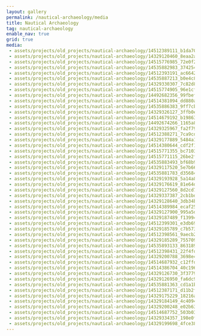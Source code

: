 ```yaml
---
layout: gallery
permalink: /nautical-archaeology/media
title: Nautical Archaeology
tag: nautical-archaeology
enable_nav: true
grid: true
media: 
 - assets/projects/old_projects/nautical-archaeology/14512389111_b1da70ace1.jpg
 - assets/projects/old_projects/nautical-archaeology/14329120460_8eaa2a88de.jpg
 - assets/projects/old_projects/nautical-archaeology/14515776985_72e0f20e1e.jpg
 - assets/projects/old_projects/nautical-archaeology/14535882983_3742549326.jpg
 - assets/projects/old_projects/nautical-archaeology/14512393191_ac66421352.jpg
 - assets/projects/old_projects/nautical-archaeology/14535887213_b0e4c8d00f.jpg
 - assets/projects/old_projects/nautical-archaeology/14329330307_7c82d8a458.jpg
 - assets/projects/old_projects/nautical-archaeology/14515774905_96e1cf010a.jpg
 - assets/projects/old_projects/nautical-archaeology/14492682356_99fbefdbbd.jpg
 - assets/projects/old_projects/nautical-archaeology/14514381094_dd880ae5f0.jpg
 - assets/projects/old_projects/nautical-archaeology/14535886383_9ff7cb11f8.jpg
 - assets/projects/old_projects/nautical-archaeology/14329326127_3ffb0e9e07.jpg
 - assets/projects/old_projects/nautical-archaeology/14514679192_b198630e11.jpg
 - assets/projects/old_projects/nautical-archaeology/14492674266_1165a85b74.jpg
 - assets/projects/old_projects/nautical-archaeology/14329325967_fa2f79d10a.jpg
 - assets/projects/old_projects/nautical-archaeology/14512388271_7ca9cde8df.jpg
 - assets/projects/old_projects/nautical-archaeology/14329177889_5484a1a919.jpg
 - assets/projects/old_projects/nautical-archaeology/14514380644_cdf2f11aec.jpg
 - assets/projects/old_projects/nautical-archaeology/14515771355_bc7103effb.jpg
 - assets/projects/old_projects/nautical-archaeology/14515771115_26be2f185b.jpg
 - assets/projects/old_projects/nautical-archaeology/14535883493_bf68b9279a.jpg
 - assets/projects/old_projects/nautical-archaeology/14329117520_5e7b66646e.jpg
 - assets/projects/old_projects/nautical-archaeology/14535881783_d356849c14.jpg
 - assets/projects/old_projects/nautical-archaeology/14329193928_5a14a88f66.jpg
 - assets/projects/old_projects/nautical-archaeology/14329176619_81e64d7980.jpg
 - assets/projects/old_projects/nautical-archaeology/14329127560_8d2cd78ef7.jpg
 - assets/projects/old_projects/nautical-archaeology/14329337387_2cb1bd3be8.jpg
 - assets/projects/old_projects/nautical-archaeology/14329128640_3db34bda10.jpg
 - assets/projects/old_projects/nautical-archaeology/14514389984_ecaf254d0d.jpg
 - assets/projects/old_projects/nautical-archaeology/14329127900_995a5dcc29.jpg
 - assets/projects/old_projects/nautical-archaeology/14329187489_f13994c05a.jpg
 - assets/projects/old_projects/nautical-archaeology/14512399301_e3db69d0f4.jpg
 - assets/projects/old_projects/nautical-archaeology/14329185789_c7b5736a28.jpg
 - assets/projects/old_projects/nautical-archaeology/14512398561_9aecb23f15.jpg
 - assets/projects/old_projects/nautical-archaeology/14329185289_7557092971.jpg
 - assets/projects/old_projects/nautical-archaeology/14535893133_863189a260.jpg
 - assets/projects/old_projects/nautical-archaeology/14512398431_22f4fd4aa1.jpg
 - assets/projects/old_projects/nautical-archaeology/14329200788_3698e48f47.jpg
 - assets/projects/old_projects/nautical-archaeology/14514687932_c12ffda46e.jpg
 - assets/projects/old_projects/nautical-archaeology/14514386704_40c1961f8e.jpg
 - assets/projects/old_projects/nautical-archaeology/14329126730_3f377941c2.jpg
 - assets/projects/old_projects/nautical-archaeology/14329126950_fa6dc9a113.jpg
 - assets/projects/old_projects/nautical-archaeology/14535881363_cd1a1be0d8.jpg
 - assets/projects/old_projects/nautical-archaeology/14512387171_d11b2f7683.jpg
 - assets/projects/old_projects/nautical-archaeology/14329175229_18216a3ff2.jpg
 - assets/projects/old_projects/nautical-archaeology/14329184149_4c4094c16f.jpg
 - assets/projects/old_projects/nautical-archaeology/14329200248_e02b638149.jpg
 - assets/projects/old_projects/nautical-archaeology/14514687752_503b03a99f.jpg
 - assets/projects/old_projects/nautical-archaeology/14329334357_198e0f196c.jpg
 - assets/projects/old_projects/nautical-archaeology/14329199698_4fce381381.jpg
---
```


